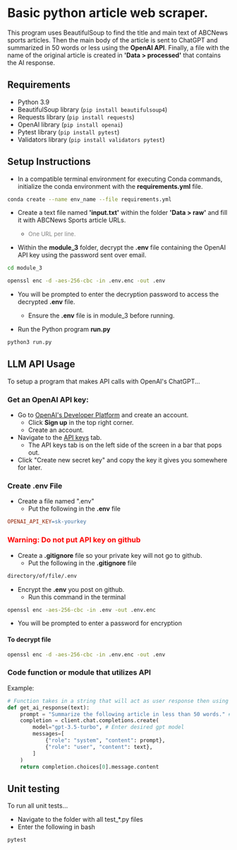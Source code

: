# Basic python article web scraper.

This program uses BeautifulSoup to find the title and main text of ABCNews sports articles. Then the main body of the article is sent to ChatGPT and summarized in 50 words or less using the **OpenAI API**. Finally, a file with the name of the original article is created in **'Data > processed'** that contains the AI response.

## Requirements

- Python 3.9
- BeautifulSoup library (`pip install beautifulsoup4`)
- Requests library (`pip install requests`)
- OpenAI library (`pip install openai`)
- Pytest library (`pip install pytest`)
- Validators library (`pip install validators pytest`)

## Setup Instructions
* In a compatible terminal environment for executing Conda commands, initialize the conda environment with the **requirements.yml** file.
~~~bash
conda create --name env_name --file requirements.yml
~~~

* Create a text file named **'input.txt'** within the folder **'Data > raw'** and fill it with ABCNews Sports article URLs.
  * <span style="font-size: small; color: grey;">One URL per line.</span>

* Within the **module_3** folder, decrypt the **.env** file containing the OpenAI API key using the password sent over email.
~~~bash
cd module_3

openssl enc -d -aes-256-cbc -in .env.enc -out .env
~~~
* You will be prompted to enter the decryption password to access the decrypted **.env** file.
  * Ensure the **.env** file is in module_3 before running.

* Run the Python program **run.py**
~~~bash
python3 run.py
~~~


## LLM API Usage
To setup a program that makes API calls with OpenAI's ChatGPT...
### Get an OpenAI API key:
* Go to [OpenAI's Developer Platform](https://platform.openai.com/docs/overview) and create an account.
  * Click **Sign up** in the top right corner.
  * Create an account.
* Navigate to the [API keys](https://platform.openai.com/api-keys) tab.
  * The API keys tab is on the left side of the screen in a bar that pops out.
* Click "Create new secret key" and copy the key it gives you somewhere for later.
### Create **.env** File
* Create a file named ".env"
  * Put the following in the **.env** file
~~~makefile
OPENAI_API_KEY=sk-yourkey
~~~
### <span style="color:red;">Warning: Do not put API key on github</span>
* Create a **.gitignore** file so your private key will not go to github.
  * Put the following in the **.gitignore** file
~~~bash
directory/of/file/.env
~~~
* Encrypt the **.env** you post on github.
  * Run this command in the terminal
~~~bash
openssl enc -aes-256-cbc -in .env -out .env.enc
~~~
* You will be prompted to enter a password for encryption
#### To decrypt file
~~~bash
openssl enc -d -aes-256-cbc -in .env.enc -out .env
~~~
### Code function or module that utilizes API
Example:
~~~python
# Function takes in a string that will act as user response then using a prompt, calls OpenAI's API and outputs an AI response
def get_ai_response(text):
    prompt = "Summarize the following article in less than 50 words." # Create a custom prompt for the AI
    completion = client.chat.completions.create(
        model="gpt-3.5-turbo", # Enter desired gpt model
        messages=[
            {"role": "system", "content": prompt},
            {"role": "user", "content": text},
        ]
    )
    return completion.choices[0].message.content
~~~

## Unit testing
To run all unit tests...
* Navigate to the folder with all test_*.py files
* Enter the following in bash
~~~bash
pytest
~~~
